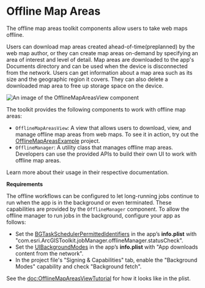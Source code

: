 # Offline Map Areas

The offline map areas toolkit components allow users to take web maps offline. 

Users can download map areas created ahead-of-time(preplanned) by the 
web map author, or they can create map areas on-demand by specifying an 
area of interest and level of detail. Map areas are downloaded to the app's 
Documents directory and can be used when the device is disconnected from 
the network. Users can get information about a map area such as its size and 
the geographic region it covers. They can also delete a downloaded map area to 
free up storage space on the device.

![An image of the OfflineMapAreasView component](OfflineMapAreasView)

The toolkit provides the following components to work with offline map areas:

- ``OfflineMapAreasView``: A view that allows users to download, view, and 
manage offline map areas from web maps. To see it in action, try out the [OfflineMapAreasExample](https://github.com/Esri/arcgis-maps-sdk-swift-toolkit/tree/main/OfflineMapAreasExample) project.
- ``OfflineManager``: A utility class that manages offline map areas. Developers
can use the provided APIs to build their own UI to work with offline map areas.

Learn more about their usage in their respective documentation.

**Requirements**

The offline workflows can be configured to let long-running jobs continue to run
when the app is in the background or even terminated. These capabilities are 
provided by the ``OfflineManager`` component. To allow the offline manager to 
run jobs in the background, configure your app as follows:

- Set the [BGTaskSchedulerPermittedIdentifiers](https://developer.apple.com/documentation/bundleresources/information-property-list/bgtaskschedulerpermittedidentifiers) in the app’s **info.plist** with "com.esri.ArcGISToolkit.jobManager.offlineManager.statusCheck".
- Set the [UIBackgroundModes](https://developer.apple.com/documentation/bundleresources/information-property-list/uibackgroundmodes) in the app’s **info.plist** with "App downloads content from the network".
- In the project file's "Signing & Capabilities" tab, enable the
"Background Modes" capability and check "Background fetch".

See the <doc:OfflineMapAreasViewTutorial> for how it looks like in the plist.
